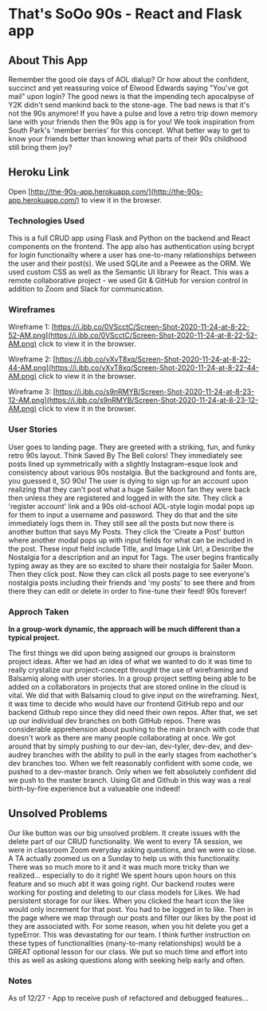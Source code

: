 # That's SoOo 90s - React and Flask app

## About This App

Remember the good ole days of AOL dialup? Or how about the confident, succinct and yet reassuring voice of Elwood Edwards saying "You've got mail" upon login? The good news is that the impending tech apocalpyse of Y2K didn't send mankind back to the stone-age. The bad news is that it's not the 90s anymore! If you have a pulse and love a retro trip down memory lane with your friends then the 90s app is for you! We took inspiration from South Park's 'member berries' for this concept. What better way to get to know your friends better than knowing what parts of their 90s childhood still bring them joy?

## Heroku Link
Open [http://the-90s-app.herokuapp.com/](http://the-90s-app.herokuapp.com/) to view it in the browser.



### Technologies Used 

This is a full CRUD app using Flask and Python on the backend and React components on the frontend. The app also has authentication using bcrypt for login functionailty where a user has one-to-many relationships between the user and their post(s). We used SQLite and a Peewee as the ORM. We used custom CSS as well as the Semantic UI library for React. This was a remote collaborative project - we used Git & GitHub for version control in addition to Zoom and Slack for communication.

### Wireframes
Wireframe 1: [https://i.ibb.co/0VScctC/Screen-Shot-2020-11-24-at-8-22-52-AM.png](https://i.ibb.co/0VScctC/Screen-Shot-2020-11-24-at-8-22-52-AM.png) click to view it in the browser.

Wireframe 2: [https://i.ibb.co/vXvT8xq/Screen-Shot-2020-11-24-at-8-22-44-AM.png](https://i.ibb.co/vXvT8xq/Screen-Shot-2020-11-24-at-8-22-44-AM.png) click to view it in the browser.

Wireframe 3: [https://i.ibb.co/s9nRMYB/Screen-Shot-2020-11-24-at-8-23-12-AM.png](https://i.ibb.co/s9nRMYB/Screen-Shot-2020-11-24-at-8-23-12-AM.png) click to view it in the browser.


### User Stories

User goes to landing page. They are greeted with a striking, fun, and funky retro 90s layout. Think Saved By The Bell colors! They immediately see posts lined up symmetrically with a slightly Instagram-esque look and consistency about various 90s nostalgia. But the background and fonts are, you guessed it, SO 90s! The user is dying to sign up for an account upon realizing that they can't post what a huge Sailer Moon fan they were back then unless they are registered and logged in with the site. They click a 'register account' link and a 90s old-school AOL-style login modal pops up for them to input a username and password. They do that and the site immediately logs them in. They still see all the posts but now there is another button that says My Posts. They click the 'Create a Post' button where another modal pops up with input fields for what can be included in the post. These input field include Title, and Image Link Url, a Describe the Nostalgia for a description and an input for Tags. The user begins frantically typing away as they are so excited to share their nostalgia for Sailer Moon. Then they click post. Now they can click all posts page to see everyone's nostalgia posts including their friends and 'my posts' to see there and from there they can edit or delete in order to fine-tune their feed! 90s forever!

### Approch Taken

**In a group-work dynamic, the approach will be much different than a typical project.**

The first things we did upon being assigned our groups is brainstorm project ideas. After we had an idea of what we wanted to do it was time to really crystalize our project-concept throught the use of wireframing and Balsamiq along with user stories. In a group project setting being able to be added on a collaborators in projects that are stored online in the cloud is vital. We did that with Balsamiq cloud to give input on the wireframing. Next, it was time to decide who would have our frontend GitHub repo and our backend Github repo since they did need their own repos.  After that, we set up our individual dev branches on both GitHub repos. There was considerable apprehension about pushing to the main branch with code that doesn't work as there are many people collaborating at once. We got around that by simply pushing to our dev-ian, dev-tyler, dev-dev, and dev-audrey branches with the ability to pull in the early stages from eachother's dev branches too. When we felt reasonably confident with some code, we pushed to a dev-master branch. Only when we felt absolutely confident did we push to the master branch. Using Git and Github in this way was a real birth-by-fire experience but a valueable one indeed!


## Unsolved Problems

Our like button was our big unsolved problem. It create issues with the delete part of our CRUD functionality. We went to every TA session, we were in classroom Zoom everyday asking questions, and we were so close. A TA actually zoomed us on a Sunday to help us with this functionality. There was so much more to it and it was much more tricky than we realized... especially to do it right! We spent hours upon hours on this feature and so much abt it was going right. Our backend routes were working for posting and deleting to our class models for Likes. We had persistent storage for our likes. When you clicked the heart icon the like would only increment for that post. You had to be logged in to like. Then in the page where we map through our posts and filter our likes by the post id they are associated with. For some reason, when you hit delete you get a typeError. This was devastating for our team. I think further instruction on these types of functionalities (many-to-many relationships) would be a GREAT optional lesson for our class. We put so much time and effort into this as well as asking questions along with seeking help early and often.

### Notes
 
As of 12/27 - App to receive push of refactored and debugged features... 
